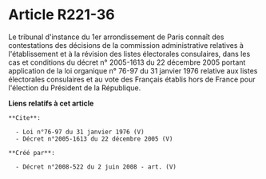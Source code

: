 # Article R221-36

Le tribunal d'instance du 1er arrondissement de Paris connaît des contestations des décisions de la commission administrative
relatives à l'établissement et à la révision des listes électorales consulaires, dans les cas et conditions du décret n°
2005-1613 du 22 décembre 2005 portant application de la loi organique n° 76-97 du 31 janvier 1976 relative aux listes
électorales consulaires et au vote des Français établis hors de France pour l'élection du Président de la République.

**Liens relatifs à cet article**

	**Cite**:

	  - Loi n°76-97 du 31 janvier 1976 (V)
	  - Décret n°2005-1613 du 22 décembre 2005 (V)

	**Créé par**:

	  - Décret n°2008-522 du 2 juin 2008 - art. (V)
